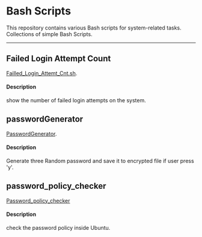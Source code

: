 # Bash Scripts

This repository contains various Bash scripts for system-related tasks.  
Collections of simple Bash Scripts.

---

## Failed Login Attempt Count
[Failled_Login_Attemt_Cnt.sh](Simple_Scripts/Failied_Login_Attempt_Cnt.sh).
#### Description
show the number of failed login attempts on the system.

## passwordGenerator
[PasswordGenerator](Simple_Scripts/passwordGenerator.sh).
#### Description
Generate three Random password and save it to encrypted file if user press 'y'.

## password_policy_checker
[Password_policy_checker](Simple_Scripts/password_policy_checker.sh)
#### Description
check the password policy inside Ubuntu.